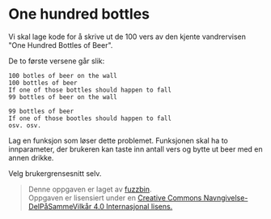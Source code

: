 One hundred bottles
===================

Vi skal lage kode for å skrive ut de 100 vers av den kjente vandrervisen "One Hundred Bottles of Beer".

De to første versene går slik:
```
100 botles of beer on the wall
100 bottles of beer
If one of those bottles should happen to fall
99 bottles of beer on the wall

99 bottles of beer
If one of those bootles should happen to fall
osv. osv.
```

Lag en funksjon som løser dette problemet. Funksjonen skal ha to innparameter, der brukeren kan taste inn antall vers og bytte ut beer med en annen drikke.

Velg brukergrensesnitt selv.


>Denne oppgaven er laget av [fuzzbin](https://github.com/fuzzbin).  
>Oppgaven er lisensiert under en
>[Creative Commons Navngivelse-DelPåSammeVilkår 4.0 Internasjonal lisens.
](http://creativecommons.org/licenses/by-sa/4.0/)
